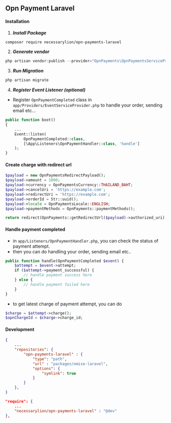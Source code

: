 ## Opn Payment Laravel

#### Installation

1. ***Install Package***
```sh
composer require necessarylion/opn-payments-laravel
```
2. ***Generate vendor***
```php
php artisan vendor:publish --provider="OpnPayments\OpnPaymentsServiceProvider" --force
```
3. ***Run Migration***
```php
php artisan migrate
```

4. ***Register Event Listener (optional)***
- Register `OpnPaymentCompleted` class in `app/Providers/EventServiceProvider.php` to handle your order, sending email etc...
```php
public function boot()
{
    ...
    Event::listen(
        OpnPaymentCompleted::class,
        [\App\Listeners\OpnPaymentHandler::class, 'handle']
    );
}
```

#### Create charge with redirect url

```php
$payload = new OpnPaymentsRedirectPayload();
$payload->amount = 1000;
$payload->currency = OpnPaymentsCurrency::THAILAND_BAHT;
$payload->cancelUri = 'https://example.com';
$payload->redirectUri = 'https://example.com';
$payload->orderId = Str::uuid();
$payload->locale = OpnPaymentsLocale::ENGLISH;
$payload->paymentMethods = OpnPayments::paymentMethods();

return redirect(OpnPayments::getRedirectUrl($payload)->authorized_uri);
```

#### Handle payment completed

- in `app/Listeners/OpnPaymentHandler.php`, you can check the status of payment attempt.
- then you can do handling your order, sending email etc..

```php
public function handle(OpnPaymentCompleted $event) {
    $attempt = $event->attempt;
    if ($attempt->payment_successful) {
        // handle payment success here
    } else {
        // handle payment failed here
    }
}
```

- to get latest charge of payment attempt, you can do

```php
$charge = $attempt->charge();
$opnChargeId = $charge->charge_id;
```

#### Development

```json
{
    ...
    "repositories": {
        "opn-payments-laravel" : {
            "type": "path",
            "url" : "packages/omise-laravel",
            "options": {
                "symlink": true
            }
        }
    },
}
```

```json
"require": {
    ...
    "necessarylion/opn-payments-laravel" : "@dev"
},
```